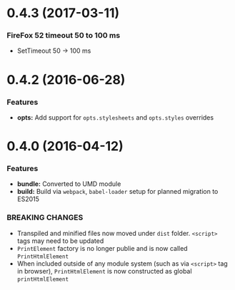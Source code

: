 <a name="0.5.2"></a>
# 0.4.3 (2017-03-11)

### FireFox 52 timeout 50 to 100 ms
- SetTimeout 50 -> 100 ms

# 0.4.2 (2016-06-28)

### Features
- **opts:** Add support for `opts.stylesheets` and `opts.styles` overrides

<a name="0.4.0"></a>
# 0.4.0 (2016-04-12)

### Features
- **bundle:** Converted to UMD module
- **build:** Build via `webpack`, `babel-loader` setup for planned migration to ES2015

### BREAKING CHANGES
- Transpiled and minified files now moved under `dist` folder. `<script>` tags may need to be updated
- `PrintElement` factory is no longer publie and is now called `PrintHtmlElement`
- When included outside of any module system (such as via `<script>` tag in browser), `PrintHtmlElement` is now constructed as global `printHtmlElement`
